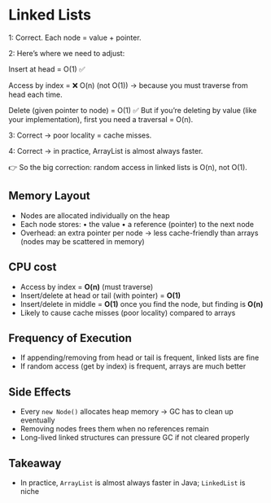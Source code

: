 # Linked Lists

1: Correct. Each node = value + pointer.

2: Here’s where we need to adjust:

Insert at head = O(1) ✅

Access by index = ❌ O(n) (not O(1)) → because you must traverse from head each time.

Delete (given pointer to node) = O(1) ✅ But if you’re deleting by value (like your implementation), first you need a traversal = O(n).

3: Correct → poor locality = cache misses.

4: Correct → in practice, ArrayList is almost always faster.

👉 So the big correction: random access in linked lists is O(n), not O(1).

## Memory Layout
- Nodes are allocated individually on the heap
- Each node stores:
  • the value
  • a reference (pointer) to the next node
- Overhead: an extra pointer per node -> less cache-friendly than arrays (nodes may be scattered in memory)

## CPU cost
- Access by index = **O(n)** (must traverse)
- Insert/delete at head or tail (with pointer) = **O(1)**
- Insert/delete in middle = **O(1)** once you find the node, but finding is **O(n)**
- Likely to cause cache misses (poor locality) compared to arrays

## Frequency of Execution
- If appending/removing from head or tail is frequent, linked lists are fine
- If random access (get by index) is frequent, arrays are much better

## Side Effects
- Every `new Node()` allocates heap memory -> GC has to clean up eventually
- Removing nodes frees them when no references remain
- Long-lived linked structures can pressure GC if not cleared properly

## Takeaway
- In practice, `ArrayList` is almost always faster in Java; `LinkedList` is niche
